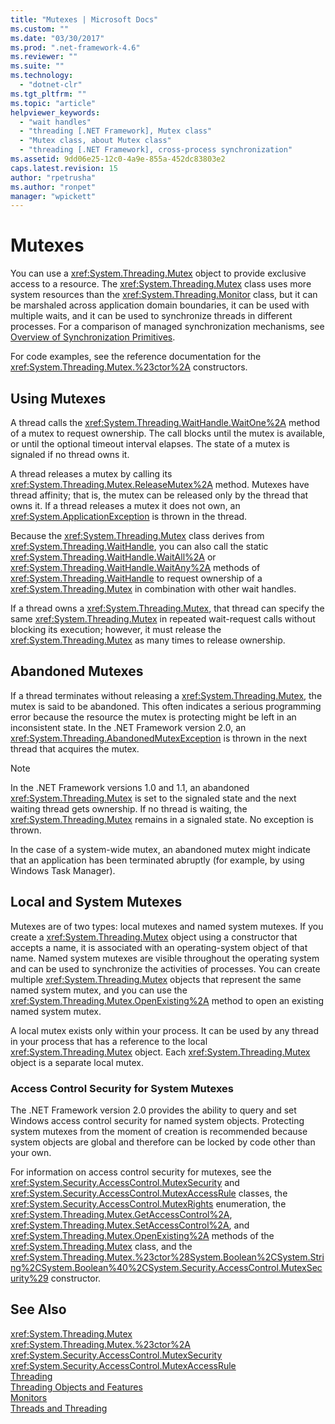 ```yaml
---
title: "Mutexes | Microsoft Docs"
ms.custom: ""
ms.date: "03/30/2017"
ms.prod: ".net-framework-4.6"
ms.reviewer: ""
ms.suite: ""
ms.technology: 
  - "dotnet-clr"
ms.tgt_pltfrm: ""
ms.topic: "article"
helpviewer_keywords: 
  - "wait handles"
  - "threading [.NET Framework], Mutex class"
  - "Mutex class, about Mutex class"
  - "threading [.NET Framework], cross-process synchronization"
ms.assetid: 9dd06e25-12c0-4a9e-855a-452dc83803e2
caps.latest.revision: 15
author: "rpetrusha"
ms.author: "ronpet"
manager: "wpickett"
---
```

# Mutexes
You can use a <xref:System.Threading.Mutex> object to provide exclusive access to a resource. The <xref:System.Threading.Mutex> class uses more system resources than the <xref:System.Threading.Monitor> class, but it can be marshaled across application domain boundaries, it can be used with multiple waits, and it can be used to synchronize threads in different processes. For a comparison of managed synchronization mechanisms, see [Overview of Synchronization Primitives](../../../docs/standard/threading/overview-of-synchronization-primitives.md).  
  
 For code examples, see the reference documentation for the <xref:System.Threading.Mutex.%23ctor%2A> constructors.  
  
## Using Mutexes  
 A thread calls the <xref:System.Threading.WaitHandle.WaitOne%2A> method of a mutex to request ownership. The call blocks until the mutex is available, or until the optional timeout interval elapses. The state of a mutex is signaled if no thread owns it.  
  
 A thread releases a mutex by calling its <xref:System.Threading.Mutex.ReleaseMutex%2A> method. Mutexes have thread affinity; that is, the mutex can be released only by the thread that owns it. If a thread releases a mutex it does not own, an <xref:System.ApplicationException> is thrown in the thread.  
  
 Because the <xref:System.Threading.Mutex> class derives from <xref:System.Threading.WaitHandle>, you can also call the static <xref:System.Threading.WaitHandle.WaitAll%2A> or <xref:System.Threading.WaitHandle.WaitAny%2A> methods of <xref:System.Threading.WaitHandle> to request ownership of a <xref:System.Threading.Mutex> in combination with other wait handles.  
  
 If a thread owns a <xref:System.Threading.Mutex>, that thread can specify the same <xref:System.Threading.Mutex> in repeated wait-request calls without blocking its execution; however, it must release the <xref:System.Threading.Mutex> as many times to release ownership.  
  
## Abandoned Mutexes  
 If a thread terminates without releasing a <xref:System.Threading.Mutex>, the mutex is said to be abandoned. This often indicates a serious programming error because the resource the mutex is protecting might be left in an inconsistent state. In the .NET Framework version 2.0, an <xref:System.Threading.AbandonedMutexException> is thrown in the next thread that acquires the mutex.  
  
> [!NOTE]
>  In the .NET Framework versions 1.0 and 1.1, an abandoned <xref:System.Threading.Mutex> is set to the signaled state and the next waiting thread gets ownership. If no thread is waiting, the <xref:System.Threading.Mutex> remains in a signaled state. No exception is thrown.  
  
 In the case of a system-wide mutex, an abandoned mutex might indicate that an application has been terminated abruptly (for example, by using Windows Task Manager).  
  
## Local and System Mutexes  
 Mutexes are of two types: local mutexes and named system mutexes. If you create a <xref:System.Threading.Mutex> object using a constructor that accepts a name, it is associated with an operating-system object of that name. Named system mutexes are visible throughout the operating system and can be used to synchronize the activities of processes. You can create multiple <xref:System.Threading.Mutex> objects that represent the same named system mutex, and you can use the <xref:System.Threading.Mutex.OpenExisting%2A> method to open an existing named system mutex.  
  
 A local mutex exists only within your process. It can be used by any thread in your process that has a reference to the local <xref:System.Threading.Mutex> object. Each <xref:System.Threading.Mutex> object is a separate local mutex.  
  
### Access Control Security for System Mutexes  
 The .NET Framework version 2.0 provides the ability to query and set Windows access control security for named system objects. Protecting system mutexes from the moment of creation is recommended because system objects are global and therefore can be locked by code other than your own.  
  
 For information on access control security for mutexes, see the <xref:System.Security.AccessControl.MutexSecurity> and <xref:System.Security.AccessControl.MutexAccessRule> classes, the <xref:System.Security.AccessControl.MutexRights> enumeration, the <xref:System.Threading.Mutex.GetAccessControl%2A>, <xref:System.Threading.Mutex.SetAccessControl%2A>, and <xref:System.Threading.Mutex.OpenExisting%2A> methods of the <xref:System.Threading.Mutex> class, and the <xref:System.Threading.Mutex.%23ctor%28System.Boolean%2CSystem.String%2CSystem.Boolean%40%2CSystem.Security.AccessControl.MutexSecurity%29> constructor.  
  
## See Also  
 <xref:System.Threading.Mutex>   
 <xref:System.Threading.Mutex.%23ctor%2A>   
 <xref:System.Security.AccessControl.MutexSecurity>   
 <xref:System.Security.AccessControl.MutexAccessRule>   
 [Threading](../../../docs/standard/threading/index.md)   
 [Threading Objects and Features](../../../docs/standard/threading/threading-objects-and-features.md)   
 [Monitors](../Topic/Monitors.md)   
 [Threads and Threading](../../../docs/standard/threading/threads-and-threading.md)